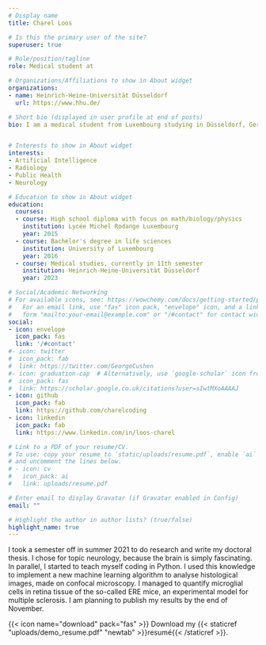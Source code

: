 ```yaml
---
# Display name
title: Charel Loos

# Is this the primary user of the site?
superuser: true

# Role/position/tagline
role: Medical student at

# Organizations/Affiliations to show in About widget
organizations:
- name: Heinrich-Heine-Universität Düsseldorf
  url: https://www.hhu.de/

# Short bio (displayed in user profile at end of posts)
bio: I am a medical student from Luxembourg studying in Düsseldorf, Germany. I am currently in 5th year of my studies, shortly before entering the practical year(PJ) in May 2022.


# Interests to show in About widget
interests:
- Artificial Intelligence
- Radiology
- Public Health
- Neurology

# Education to show in About widget
education:
  courses:
  - course: High school diploma with focus on math/biology/physics
    institution: Lycée Michel Rodange Luxembourg
    year: 2015
  - course: Bachelor's degree in life sciences
    institution: University of Luxembourg
    year: 2016
  - course: Medical studies, currently in 11th semester
    institution: Heinrich-Heine-Universität Düsseldorf
    year: 2023

# Social/Academic Networking
# For available icons, see: https://wowchemy.com/docs/getting-started/page-builder/#icons
#   For an email link, use "fas" icon pack, "envelope" icon, and a link in the
#   form "mailto:your-email@example.com" or "/#contact" for contact widget.
social:
- icon: envelope
  icon_pack: fas
  link: '/#contact'
#- icon: twitter
#  icon_pack: fab
#  link: https://twitter.com/GeorgeCushen
#- icon: graduation-cap  # Alternatively, use `google-scholar` icon from `ai` icon pack
#  icon_pack: fas
#  link: https://scholar.google.co.uk/citations?user=sIwtMXoAAAAJ
- icon: github
  icon_pack: fab
  link: https://github.com/charelcoding
- icon: linkedin
  icon_pack: fab
  link: https://www.linkedin.com/in/loos-charel

# Link to a PDF of your resume/CV.
# To use: copy your resume to `static/uploads/resume.pdf`, enable `ai` icons in `params.toml`, 
# and uncomment the lines below.
# - icon: cv
#   icon_pack: ai
#   link: uploads/resume.pdf

# Enter email to display Gravatar (if Gravatar enabled in Config)
email: ""

# Highlight the author in author lists? (true/false)
highlight_name: true
---
```


I took a semester off in summer 2021 to do research and write my doctoral thesis. I chose for topic neurology, because the brain is simply fascinating. In parallel, I started to teach myself coding in Python. I used this knowledge to implement a new machine learning algorithm to analyse histological images, made on confocal microscopy. I managed to quantify microglial cells in retina tissue of the so-called ERE mice, an experimental model for multiple sclerosis. I am planning to publish my results by the end of November.


{{< icon name="download" pack="fas" >}} Download my {{< staticref "uploads/demo_resume.pdf" "newtab" >}}resumé{{< /staticref >}}.
